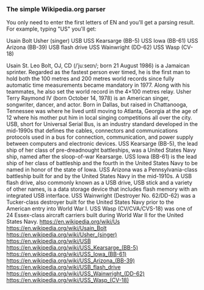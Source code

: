 ### The simple Wikipedia.org parser
You only need to enter the first letters of EN and you'll get a parsing result.
For example, typing "US"
you'll get:

Usain Bolt
Usher (singer)
USB
USS Kearsarge (BB-5)
USS Iowa (BB-61)
USS Arizona (BB-39)
USB flash drive
USS Wainwright (DD-62)
USS Wasp (CV-18)

Usain St. Leo Bolt, OJ, CD (/ˈjuːseɪn/; born 21 August 1986) is a Jamaican sprinter. Regarded as the fastest person ever timed, he is the first man to hold both the 100 metres and 200 metres world records since fully automatic time measurements became mandatory in 1977. Along with his teammates, he also set the world record in the 4×100 metres relay.
Usher Terry Raymond IV (born October 14, 1978) is an American singer, songwriter, dancer, and actor. Born in Dallas, but raised in Chattanooga, Tennessee was where he lived until moving to Atlanta, Georgia at the age of 12 where his mother put him in local singing competitions all over the city.
USB, short for Universal Serial Bus, is an industry standard developed in the mid-1990s that defines the cables, connectors and communications protocols used in a bus for connection, communication, and power supply between computers and electronic devices.
USS Kearsarge (BB-5), the lead ship of her class of pre-dreadnought battleships, was a United States Navy ship, named after the sloop-of-war Kearsarge.
USS Iowa (BB-61) is the lead ship of her class of battleship and the fourth in the United States Navy to be named in honor of the state of Iowa.
USS Arizona was a Pennsylvania-class battleship built for and by the United States Navy in the mid-1910s.
A USB flash drive, also commonly known as a USB drive, USB stick and a variety of other names, is a data storage device that includes flash memory with an integrated USB interface.
USS Wainwright (Destroyer No. 62/DD-62) was a Tucker-class destroyer built for the United States Navy prior to the American entry into World War I.
USS Wasp (CV/CVA/CVS-18) was one of 24 Essex-class aircraft carriers built during World War II for the United States Navy.
https://en.wikipedia.org/wiki/Us
https://en.wikipedia.org/wiki/Usain_Bolt
https://en.wikipedia.org/wiki/Usher_(singer)
https://en.wikipedia.org/wiki/USB
https://en.wikipedia.org/wiki/USS_Kearsarge_(BB-5)
https://en.wikipedia.org/wiki/USS_Iowa_(BB-61)
https://en.wikipedia.org/wiki/USS_Arizona_(BB-39)
https://en.wikipedia.org/wiki/USB_flash_drive
https://en.wikipedia.org/wiki/USS_Wainwright_(DD-62)
https://en.wikipedia.org/wiki/USS_Wasp_(CV-18)
